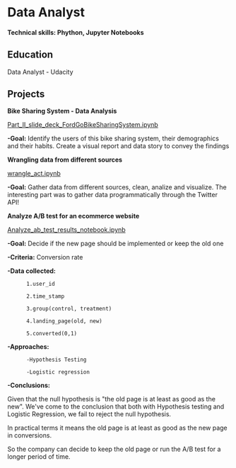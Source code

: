 # Data Analyst 

#### Technical skills: Phython, Jupyter Notebooks

## Education
Data Analyst - Udacity

## Projects

**Bike Sharing System - Data Analysis**

[Part_II_slide_deck_FordGoBikeSharingSystem.ipynb](https://github.com/fbraz/DataScienceProj4-BikeSharingSystemAnalysis/blob/7ffb0bd239e53b4552c91529cbc29e72cbb27e97/Part_II_slide_deck_FordGoBikeSharingSystem.ipynb)


**-Goal:** Identify the users of this bike sharing system, their demographics and their habits. Create a visual report and data story to convey the findings





**Wrangling data from different sources**

[wrangle_act.ipynb](https://github.com/fbraz/DataScienceProj3_WranglingData.git)

**-Goal:** Gather data from different sources, clean, analize and visualize. The interesting part was to gather data programmatically through the Twitter API!





**Analyze A/B test for an ecommerce website**

[Analyze_ab_test_results_notebook.ipynb](https://github.com/fbraz/Data-Science-projects/blob/2d12ce84940e9d937db29a0cbed21728d0d439a9/Analyze_ab_test_results_notebook.ipynb)

**-Goal:** Decide if the new page should be implemented or keep the old one

**-Criteria:** Conversion rate 

**-Data collected:** 

          1.user_id
          
          2.time_stamp
          
          3.group(control, treatment)
          
          4.landing_page(old, new)
          
          5.converted(0,1)
          

**-Approaches:**

          -Hypothesis Testing
  
          -Logistic regression
  
**-Conclusions:**

Given that the null hypothesis is "the old page is at least as good as the new". We've come to the conclusion that both with Hypothesis testing and Logistic Regression, we fail to reject the null hypothesis. 

In practical terms it means the old page is at least as good as the new page in conversions. 

So the company can decide to keep the old page or run the A/B test for a longer period of time. 

